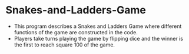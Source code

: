 # Snakes-and-Ladders-Game
* This program describes a Snakes and Ladders Game where different functions of the game are constructed in the code. 
* Players take turns playing the game by flipping dice and the winner is the first to reach square 100 of the game. 

